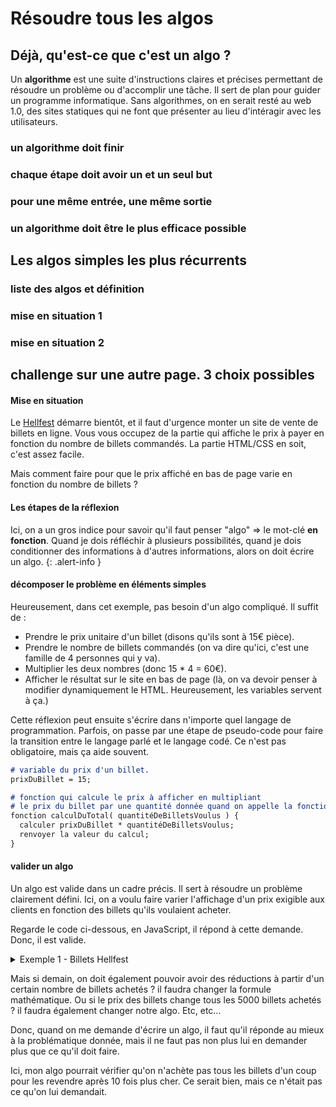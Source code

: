 # Résoudre tous les algos

## Déjà, qu'est-ce que c'est un algo ?


Un **algorithme** est une suite d'instructions claires et précises permettant de résoudre un problème ou d'accomplir une tâche. Il sert de plan pour guider un programme informatique. Sans algorithmes, on en serait resté au web 1.0, des sites statiques qui ne font que présenter au lieu d'intéragir avec les utilisateurs.


### un algorithme doit finir

### chaque étape doit avoir un et un seul but

### pour une même entrée, une même sortie

### un algorithme doit être le plus efficace possible


## Les algos simples les plus récurrents

### liste des algos et définition

### mise en situation 1

### mise en situation 2

## challenge sur une autre page. 3 choix possibles




#### Mise en situation

Le [Hellfest](https://fr.wikipedia.org/wiki/Hellfest) démarre bientôt, et il faut d'urgence monter un site de vente de billets en ligne. Vous vous occupez de la partie qui affiche le prix à payer en fonction du nombre de billets commandés. La partie HTML/CSS en soit, c'est assez facile.

Mais comment faire pour que le prix affiché en bas de page varie en fonction du nombre de billets ?

#### Les étapes de la réflexion

Ici, on a un gros indice pour savoir qu'il faut penser "algo" => le mot-clé **en fonction**. Quand je dois réfléchir à plusieurs possibilités, quand je dois conditionner des informations à d'autres informations, alors on doit écrire un algo.
{: .alert-info }

#### décomposer le problème en éléments simples

Heureusement, dans cet exemple, pas besoin d'un algo compliqué. Il suffit de : 

- Prendre le prix unitaire d'un billet (disons qu'ils sont à 15€ pièce).
- Prendre le nombre de billets commandés (on va dire qu'ici, c'est une famille de 4 personnes qui y va).
- Multiplier les deux nombres (donc 15 * 4 = 60€).
- Afficher le résultat sur le site en bas de page (là, on va devoir penser à modifier dynamiquement le HTML. Heureusement, les variables servent à ça.)

Cette réflexion peut ensuite s'écrire dans n'importe quel langage de programmation.
Parfois, on passe par une étape de pseudo-code pour faire la transition entre le langage parlé et le langage codé. Ce n'est pas obligatoire, mais ça aide souvent.


```markdown
# variable du prix d'un billet.
prixDuBillet = 15;

# fonction qui calcule le prix à afficher en multipliant
# le prix du billet par une quantité donnée quand on appelle la fonction.
fonction calculDuTotal( quantitéDeBilletsVoulus ) {
  calculer prixDuBillet * quantitéDeBilletsVoulus;
  renvoyer la valeur du calcul;
}
```

#### valider un algo

Un algo est valide dans un cadre précis. Il sert à résoudre un problème clairement défini. Ici, on a voulu faire varier l'affichage d'un prix exigible aux clients en fonction des billets qu'ils voulaient acheter.

Regarde le code ci-dessous, en JavaScript, il répond à cette demande. Donc, il est valide.


<details markdown="1">
<summary>
Exemple 1 - Billets Hellfest
</summary>

```js

<!DOCTYPE html>
<html lang="fr">
<head>
  <meta charset="UTF-8">
  <title>Commande de billets - Hellfest</title>
  <style>
    body {
      font-family: Arial, sans-serif;
      background-color: #f5f5f5;
      padding: 2rem;
      text-align: center;
    }

    .container {
      background-color: white;
      padding: 2rem;
      border-radius: 8px;
      box-shadow: 0 2px 8px rgba(0, 0, 0, 0.1);
      max-width: 400px;
      margin: auto;
    }

    h1 {
      margin-bottom: 1rem;
    }

    label, input {
      display: block;
      margin: 1rem auto;
      font-size: 1rem;
    }

    input[type="number"] {
      padding: 0.5rem;
      width: 100px;
      text-align: center;
    }

    .total {
      margin-top: 1.5rem;
      font-size: 1.2rem;
      font-weight: bold;
      color: #333;
    }
  </style>
</head>
<body>
  <div class="container">
    <h1>Commande - Hellfest 🎸</h1>

    <label for="quantity">Nombre de billets :</label>
    <input type="number" id="quantity" min="0" value="0">

    <div class="total">
      Prix total : 0 €
    </div>
  </div>

  <script>
    const unitPrice = 15;
    const quantityInput = document.getElementById('quantity');
    const totalDiv = document.querySelector('.total');

    function updateTotal() {
      const quantity = Number(quantityInput.value);
      const total = unitPrice * quantity;
      totalDiv.textContent = `Prix total : ${total} €`;
    }

    quantityInput.addEventListener('input', updateTotal);
  </script>
</body>
</html>
```

</details>


Mais si demain, on doit également pouvoir avoir des réductions à partir d'un certain nombre de billets achetés ? il faudra changer la formule mathématique. Ou si le prix des billets change tous les 5000 billets achetés ? il faudra également changer notre algo. Etc, etc...

Donc, quand on me demande d'écrire un algo, il faut qu'il réponde au mieux à la problématique donnée, mais il ne faut pas non plus lui en demander plus que ce qu'il doit faire.

Ici, mon algo pourrait vérifier qu'on n'achète pas tous les billets d'un coup pour les revendre après 10 fois plus cher. Ce serait bien, mais ce n'était pas ce qu'on lui demandait.
